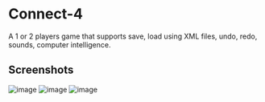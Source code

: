 # Connect-4
A 1 or 2 players game that supports save, load using XML files, undo, redo, sounds,  computer intelligence.
 ## Screenshots
 ![image](https://user-images.githubusercontent.com/12022095/195583834-44c07576-3797-4b89-b50e-a1e5e3ece378.png)
 ![image](https://user-images.githubusercontent.com/12022095/195582768-e35033fe-bac2-4b79-be0e-c1cf86ef6999.png)
 ![image](https://user-images.githubusercontent.com/12022095/195583104-a1091077-c925-4d49-83e7-f76b7afe1c0c.png)


